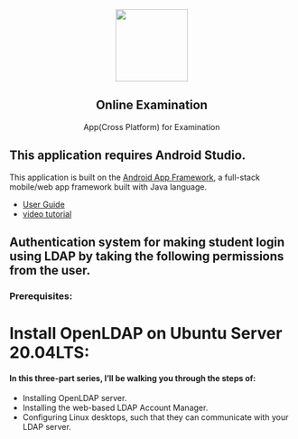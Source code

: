 <div align="center">
    <img src="https://1000logos.net/wp-content/uploads/2016/10/Android-Logo.png" height="128">
    <h2>Online Examination</h2>
    <p align="center">
        <p>App(Cross Platform) for Examination</p>
    </p>
  </div>
  
  ## This application requires Android Studio.

This application is built on the [Android App Framework](https://developer.android.com/), a full-stack mobile/web app framework built with Java language.

- [User Guide](https://developer.android.com/)
- [video tutorial](https://www.youtube.com/watch?v=qK0QNA0sMGc&t=2865s)

## Authentication system for making student login using LDAP by taking the following permissions from the user.
### Prerequisites:
# Install OpenLDAP on Ubuntu Server 20.04LTS:
#### In this three-part series, I’ll be walking you through the steps of:

- Installing OpenLDAP server.
- Installing the web-based LDAP Account Manager.
- Configuring Linux desktops, such that they can communicate with your LDAP server.
